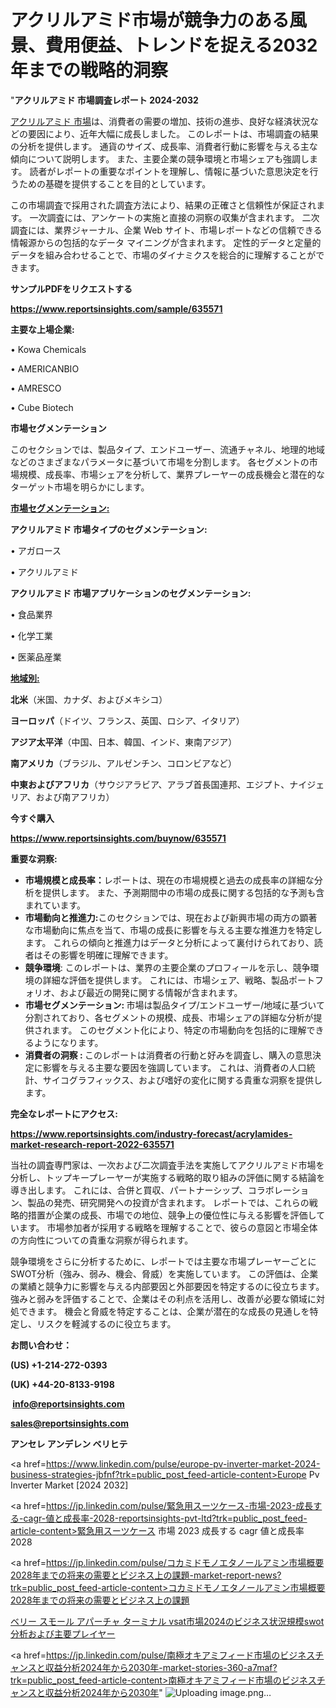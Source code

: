 # アクリルアミド市場が競争力のある風景、費用便益、トレンドを捉える2032年までの戦略的洞察

"<strong>アクリルアミド 市場調査レポート 2024-2032</strong>

<a href=https://www.reportsinsights.com/sample/635571>アクリルアミド 市場</a>は、消費者の需要の増加、技術の進歩、良好な経済状況などの要因により、近年大幅に成長しました。 このレポートは、市場調査の結果の分析を提供します。 通貨のサイズ、成長率、消費者行動に影響を与える主な傾向について説明します。 また、主要企業の競争環境と市場シェアも強調します。 読者がレポートの重要なポイントを理解し、情報に基づいた意思決定を行うための基礎を提供することを目的としています。

この市場調査で採用された調査方法により、結果の正確さと信頼性が保証されます。 一次調査には、アンケートの実施と直接の洞察の収集が含まれます。 二次調査には、業界ジャーナル、企業 Web サイト、市場レポートなどの信頼できる情報源からの包括的なデータ マイニングが含まれます。 定性的データと定量的データを組み合わせることで、市場のダイナミクスを総合的に理解することができます。

<strong><b>サンプルPDFをリクエストする</b></strong>

<a href=https://www.reportsinsights.com/sample/635571><strong><u>https://www.reportsinsights.com/sample/635571</u></strong></a>

<strong>主要な上場企業:</strong>

• Kowa Chemicals

• AMERICANBIO

• AMRESCO

• Cube Biotech

<strong>市場セグメンテーション</strong>

このセクションでは、製品タイプ、エンドユーザー、流通チャネル、地理的地域などのさまざまなパラメータに基づいて市場を分割します。 各セグメントの市場規模、成長率、市場シェアを分析して、業界プレーヤーの成長機会と潜在的なターゲット市場を明らかにします。

<strong><u>市場セグメンテーション</u></strong><strong><u>:</u></strong>

<strong>アクリルアミド 市場タイプのセグメンテーション:</strong>

• アガロース

• アクリルアミド

<strong>アクリルアミド 市場アプリケーションのセグメンテーション:</strong>

• 食品業界

• 化学工業

• 医薬品産業

<strong><u>地域別</u></strong><strong><u>:</u></strong>

<strong>北米</strong>（米国、カナダ、およびメキシコ）

<strong>ヨーロッパ</strong>（ドイツ、フランス、英国、ロシア、イタリア）

<strong>アジア太平洋</strong>（中国、日本、韓国、インド、東南アジア）

<strong>南アメリカ</strong>（ブラジル、アルゼンチン、コロンビアなど）

<strong>中東およびアフリカ</strong>（サウジアラビア、アラブ首長国連邦、エジプト、ナイジェリア、および南アフリカ）

<strong>今すぐ購入</strong>

<a href=https://www.reportsinsights.com/buynow/635571><strong><u>https://www.reportsinsights.com/buynow/635571</u></strong></a>

<strong>重要な洞察:</strong>
<ul>
  <li><strong>市場規模と成長率：</strong>レポートは、現在の市場規模と過去の成長率の詳細な分析を提供します。 また、予測期間中の市場の成長に関する包括的な予測も含まれています。</li>
  <li><strong>市場動向と推進力:</strong>このセクションでは、現在および新興市場の両方の顕著な市場動向に焦点を当て、市場の成長に影響を与える主要な推進力を特定します。 これらの傾向と推進力はデータと分析によって裏付けられており、読者はその影響を明確に理解できます。</li>
  <li><strong>競争環境</strong>: このレポートは、業界の主要企業のプロフィールを示し、競争環境の詳細な評価を提供します。 これには、市場シェア、戦略、製品ポートフォリオ、および最近の開発に関する情報が含まれます。</li>
  <li><strong>市場セグメンテーション: </strong>市場は製品タイプ/エンドユーザー/地域に基づいて分割されており、各セグメントの規模、成長、市場シェアの詳細な分析が提供されます。 このセグメント化により、特定の市場動向を包括的に理解できるようになります。</li>
  <li><strong>消費者の洞察 : </strong>このレポートは消費者の行動と好みを調査し、購入の意思決定に影響を与える主要な要因を強調しています。 これは、消費者の人口統計、サイコグラフィックス、および嗜好の変化に関する貴重な洞察を提供します。</li>
</ul>
<strong>完全なレポートにアクセス:</strong>

<a href=https://www.reportsinsights.com/industry-forecast/acrylamides-market-research-report-2022-635571><strong><u><b>https://www.reportsinsights.com/industry-forecast/acrylamides-market-research-report-2022-635571</b></u></strong></a>

当社の調査専門家は、一次および二次調査手法を実施してアクリルアミド市場を分析し、トップキープレーヤーが実施する戦略的取り組みの評価に関する結論を導き出します。 これには、合併と買収、パートナーシップ、コラボレーション、製品の発売、研究開発への投資が含まれます。 レポートでは、これらの戦略的措置が企業の成長、市場での地位、競争上の優位性に与える影響を評価しています。 市場参加者が採用する戦略を理解することで、彼らの意図と市場全体の方向性についての貴重な洞察が得られます。

競争環境をさらに分析するために、レポートでは主要な市場プレーヤーごとにSWOT分析（強み、弱み、機会、脅威）を実施しています。 この評価は、企業の業績と競争力に影響を与える内部要因と外部要因を特定するのに役立ちます。 強みと弱みを評価することで、企業はその利点を活用し、改善が必要な領域に対処できます。 機会と脅威を特定することは、企業が潜在的な成長の見通しを特定し、リスクを軽減するのに役立ちます。

<strong>お問い合わせ：</strong>

<strong>(US) +1-214-272-0393</strong>

<strong>(UK) +44-20-8133-9198</strong>

<strong> </strong><a href=info@reportsinsights.com><strong><u>info@reportsinsights.com</u></strong></a>

<a href=sales@reportsinsights.com><strong><u>sales@reportsinsights.com</u></strong></a>

<strong>アンセレ アンデレン ベリヒテ</strong>

<a href=https://www.linkedin.com/pulse/europe-pv-inverter-market-2024-business-strategies-jbfnf?trk=public_post_feed-article-content>Europe Pv Inverter Market [2024 2032]</a>

<a href=https://jp.linkedin.com/pulse/緊急用スーツケース-市場-2023-成長する-cagr-値と成長率-2028-reportsinsights-pvt-ltd?trk=public_post_feed-article-content>緊急用スーツケース 市場 2023 成長する cagr 値と成長率 2028</a>

<a href=https://jp.linkedin.com/pulse/コカミドモノエタノールアミン市場概要2028年までの将来の需要とビジネス上の課題-market-report-news?trk=public_post_feed-article-content>コカミドモノエタノールアミン市場概要2028年までの将来の需要とビジネス上の課題</a>

<a href=https://www.linkedin.com/pulse/ベリー-スモール-アパーチャ-ターミナル-vsat市場2024のビジネス状況規模swot分析および主要プレイヤー/>ベリー スモール アパーチャ ターミナル vsat市場2024のビジネス状況規模swot分析および主要プレイヤー</a>

<a href=https://jp.linkedin.com/pulse/南極オキアミフィード市場のビジネスチャンスと収益分析2024年から2030年-market-stories-360-a7maf?trk=public_post_feed-article-content>南極オキアミフィード市場のビジネスチャンスと収益分析2024年から2030年</a>"
![Uploading image.png…]()
